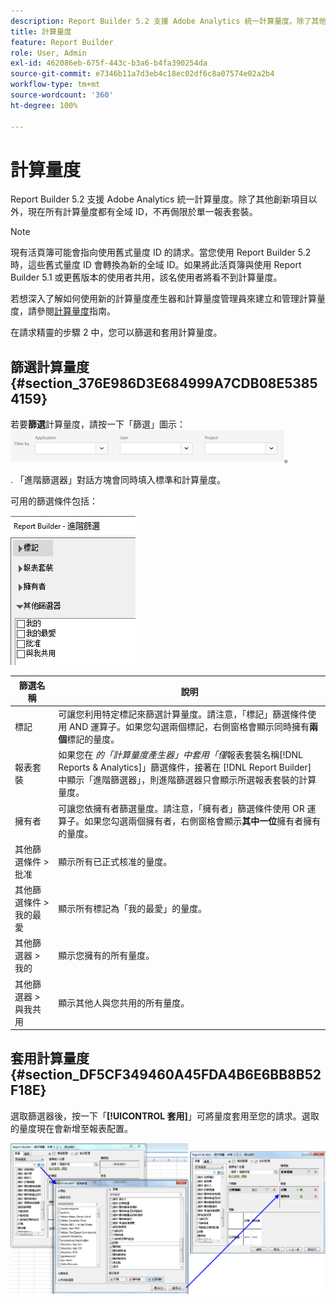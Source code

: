 ```yaml
---
description: Report Builder 5.2 支援 Adobe Analytics 統一計算量度。除了其他創新項目以外，現在所有計算量度都有全域 ID，不再侷限於單一報表套裝。
title: 計算量度
feature: Report Builder
role: User, Admin
exl-id: 462086eb-675f-443c-b3a6-b4fa390254da
source-git-commit: e7346b11a7d3eb4c18ec02df6c8a07574e02a2b4
workflow-type: tm+mt
source-wordcount: '360'
ht-degree: 100%

---
```


# 計算量度

Report Builder 5.2 支援 Adobe Analytics 統一計算量度。除了其他創新項目以外，現在所有計算量度都有全域 ID，不再侷限於單一報表套裝。

>[!NOTE]
>
>現有活頁簿可能會指向使用舊式量度 ID 的請求。當您使用 Report Builder 5.2 時，這些舊式量度 ID 會轉換為新的全域 ID。如果將此活頁簿與使用 Report Builder 5.1 或更舊版本的使用者共用，該名使用者將看不到計算量度。

若想深入了解如何使用新的計算量度產生器和計算量度管理員來建立和管理計算量度，請參閱[計算量度](https://experienceleague.adobe.com/docs/analytics/components/calculated-metrics/cm-overview.html)指南。

在請求精靈的步驟 2 中，您可以篩選和套用計算量度。

## 篩選計算量度 {#section_376E986D3E684999A7CDB08E53854159}

若要&#x200B;**篩選**&#x200B;計算量度，請按一下「篩選」圖示：![](/help/admin/admin/assets/filter.png)。

. 「進階篩選器」對話方塊會同時填入標準和計算量度。

可用的篩選條件包括：

![](assets/advanced_filters.png)

| 篩選名稱 | 說明 |
|---|---|
| 標記 | 可讓您利用特定標記來篩選計算量度。請注意，「標記」篩選條件使用 AND 運算子。如果您勾選兩個標記，右側窗格會顯示同時擁有&#x200B;**兩個**&#x200B;標記的量度。 |
| 報表套裝 | 如果您在 *的「計算量度產生器」中套用「僅*&#x200B;報表套裝名稱[!DNL Reports & Analytics]」篩選條件，接著在 [!DNL Report Builder] 中顯示「進階篩選器」，則進階篩選器只會顯示所選報表套裝的計算量度。 |
| 擁有者 | 可讓您依擁有者篩選量度。請注意，「擁有者」篩選條件使用 OR 運算子。如果您勾選兩個擁有者，右側窗格會顯示&#x200B;**其中一位**&#x200B;擁有者擁有的量度。 |
| 其他篩選條件 > 批准 | 顯示所有已正式核准的量度。 |
| 其他篩選條件 > 我的最愛 | 顯示所有標記為「我的最愛」的量度。 |
| 其他篩選器 > 我的 | 顯示您擁有的所有量度。 |
| 其他篩選器 > 與我共用 | 顯示其他人與您共用的所有量度。 |

## 套用計算量度 {#section_DF5CF349460A45FDA4B6E6BB8B52F18E}

選取篩選器後，按一下「**[!UICONTROL 套用]**」可將量度套用至您的請求。選取的量度現在會新增至報表配置。

![](assets/filtering_for_metric.png)
